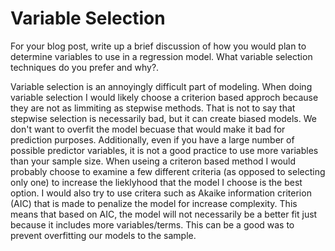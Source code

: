 # Variable Selection

For your blog post, write up a brief discussion of how you would plan to determine variables to use in a regression model.  What variable selection techniques do you prefer and why?.  

Variable selection is an annoyingly difficult part of modeling. When doing variable selection I would likely choose a criterion based approch because they are not as limmiting as stepwise methods. That is not to say that stepwise selection is necessarily bad, but it can create biased models. We don't want to overfit the model becuase that would make it bad for prediction purposes. Additionally, even if you have a large number of possible predictor variables, it is not a good practice to use more variables than your sample size.
When useing a criteron based method I would probably choose to examine a few different criteria (as opposed to selecting only one) to increase the lieklyhood that the model I choose is the best option. I would also try to use critera such as Akaike information criterion (AIC) that is made to penalize the model for increase complexity. This means that based on AIC, the model will not necessarily be a better fit just because it includes more variables/terms. This can be a good was to prevent overfitting our models to the sample. 
